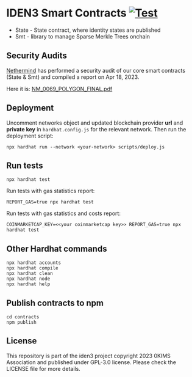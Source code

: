 # IDEN3 Smart Contracts [![Test](https://github.com/iden3/contracts/workflows/Tests/badge.svg)](https://github.com/iden3/contracts/actions?query=workflow%3ATests)

- State - State contract, where identity states are published
- Smt - library to manage Sparse Merkle Trees onchain

## Security Audits

[Nethermind](https://nethermind.io/smart-contracts-audits/) has performed a security audit of our core smart contracts (State & Smt) and compiled a report on Apr 18, 2023.

Here it is: [NM_0069_POLYGON_FINAL.pdf](https://iden3-circuits-bucket.s3.eu-west-1.amazonaws.com/audit_reports/NM_0069_POLYGON_FINAL.pdf)

## Deployment

Uncomment networks object and updated blockchain provider **url** and **private key** in `hardhat.config.js` for the relevant network.
Then run the deployment script:

```shell
npx hardhat run --network <your-network> scripts/deploy.js
```

## Run tests

```shell
npx hardhat test
```

Run tests with gas statistics report:

```shell
REPORT_GAS=true npx hardhat test 
```

Run tests with gas statistics and costs report:

```shell
COINMARKETCAP_KEY=<<your coinmarketcap key>> REPORT_GAS=true npx hardhat test 
```

## Other Hardhat commands

```shell
npx hardhat accounts
npx hardhat compile
npx hardhat clean
npx hardhat node
npx hardhat help
```

## Publish contracts to npm

```shell
cd contracts
npm publish
```

## License

This repository is part of the iden3 project copyright 2023 0KIMS Association and published under GPL-3.0 license. Please check the LICENSE file for more details.
